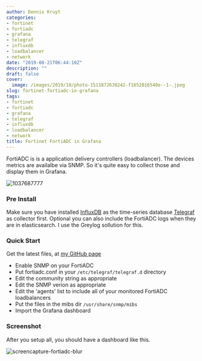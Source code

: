 ```yaml
---
author: Dennis Kruyt
categories:
- fortinet
- fortiadc
- grafana
- telegraf
- influxdb
- loadbalancer
- network
date: "2019-08-21T06:44:10Z"
description: ""
draft: false
cover:
  image: /images/2019/10/photo-1511872638242-f1652016540e--1-.jpeg
slug: fortinet-fortiadc-in-grafana
tags:
- fortinet
- fortiadc
- grafana
- telegraf
- influxdb
- loadbalancer
- network
title: Fortinet FortiADC in Grafana
---
```



FortiADC is is a application delivery controllers (loadbalancer). The devices metrics are availalbe via SNMP. So it's quite easy to collect those and display them in Grafana.

![1037687777](/images/2019/10/1037687777.jpg)
### Pre Install

Make sure you have installed [InfluxDB](https://portal.influxdata.com/downloads) as the time-series database [Telegraf](https://portal.influxdata.com/downloads) as collector first.
Optional you can also include the FortiADC logs when they are in elasticsearch. I use the Greylog sollution for this.

### Quick Start

Get the latest files, at [my GitHub page](https://github.com/dkruyt/fortiadc_grafana)

* Enable SNMP on your FortiADC
* Put fortiadc.conf in your `/etc/telegraf/telegraf.d` directory
* Edit the community string as appropriate
* Edit the SNMP verion as appropriate
* Edit the 'agents' list to include all of your monitored FortiADC loadbalancers
* Put the files in the mibs dir `/usr/share/snmp/mibs`
* Import the Grafana dashboard

### Screenshot

After you setup all, you should have a dashboard like this.

![screencapture-fortiadc-blur](/images/2018/07/screencapture-fortiadc-blur.png)

